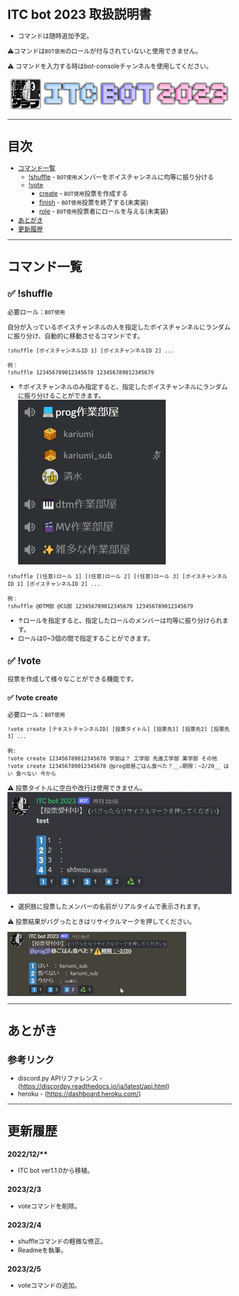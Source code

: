 # ITC bot 2023 取扱説明書
- コマンドは随時追加予定。

⚠️コマンドは`BOT使用`のロールが付与されていないと使用できません。

⚠️ コマンドを入力する時はbot-consoleチャンネルを使用してください。

![ITC](readme/bot_banner.png "ITC Bot 2023")

---
# 目次

- [コマンド一覧](#コマンド一覧)
  - [!shuffle](#shuffle) - `BOT使用`メンバーをボイスチャンネルに均等に振り分ける
  - [!vote](#vote)
    - [create](#vote-create) - `BOT使用`投票を作成する
    - [finish](#vote-finish) - `BOT使用`投票を終了する(未実装)
    - [role](#vote-role) - `BOT使用`投票者にロールを与える(未実装)
- [あとがき](#あとがき)
- [更新履歴](#更新履歴)

---
# コマンド一覧

## ✅ !shuffle
必要ロール：`BOT使用`

自分が入っているボイスチャンネルの人を指定したボイスチャンネルにランダムに振り分け、自動的に移動させるコマンドです。
```
!shuffle [ボイスチャンネルID 1] [ボイスチャンネルID 2] ...

例：
!shuffle 123456789012345678 123456789012345679
```
- ↑ボイスチャンネルのみ指定すると、指定したボイスチャンネルにランダムに振り分けることができます。
![shuffle](readme/shuffle.gif "シャッフル")
```
!shuffle [(任意)ロール 1] [(任意)ロール 2] [(任意)ロール 3] [ボイスチャンネルID 1] [ボイスチャンネルID 2] ...

例：
!shuffle @DTM部 @CG部 123456789012345678 123456789012345679
```
- ↑ロールを指定すると、指定したロールのメンバーは均等に振り分けられます。
- ロールは0~3個の間で指定することができます。


## ✅ !vote

投票を作成して様々なことができる機能です。
### ✅ !vote create
必要ロール：`BOT使用`

```
!vote create [テキストチャンネルID] [投票タイトル] [投票先1] [投票先2] [投票先3] ...

例:
!vote create 123456789012345678 学部は？ 工学部 先進工学部 薬学部 その他
!vote create 123456789012345678 @prog部昼ごはん食べた？__⚠️期限：~2/20__ はい 食べない 今から
```
⚠️ 投票タイトルに空白や改行は使用できません。
![vote](readme/vote.gif "投票")
- 選択肢に投票したメンバーの名前がリアルタイムで表示されます。

⚠️ 投票結果がバグったときはリサイクルマークを押してください。

![リフレッシュマーク](readme/Vote-Reflesh.gif "バグった時")


---
# あとがき

## 参考リンク
- discord.py APIリファレンス - (https://discordpy.readthedocs.io/ja/latest/api.html)
- heroku - (https://dashboard.heroku.com/)
  
---
# 更新履歴
### 2022/12/**
- ITC bot ver1.1.0から移植。

### 2023/2/3
- voteコマンドを削除。

### 2023/2/4
- shuffleコマンドの軽微な修正。
- Readmeを執筆。

### 2023/2/5
- voteコマンドの追加。
